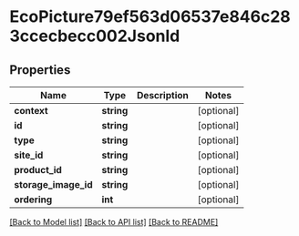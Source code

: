 # EcoPicture79ef563d06537e846c283ccecbecc002Jsonld

## Properties
Name | Type | Description | Notes
------------ | ------------- | ------------- | -------------
**context** | **string** |  | [optional] 
**id** | **string** |  | [optional] 
**type** | **string** |  | [optional] 
**site_id** | **string** |  | [optional] 
**product_id** | **string** |  | [optional] 
**storage_image_id** | **string** |  | [optional] 
**ordering** | **int** |  | [optional] 

[[Back to Model list]](../../README.md#documentation-for-models) [[Back to API list]](../../README.md#documentation-for-api-endpoints) [[Back to README]](../../README.md)

